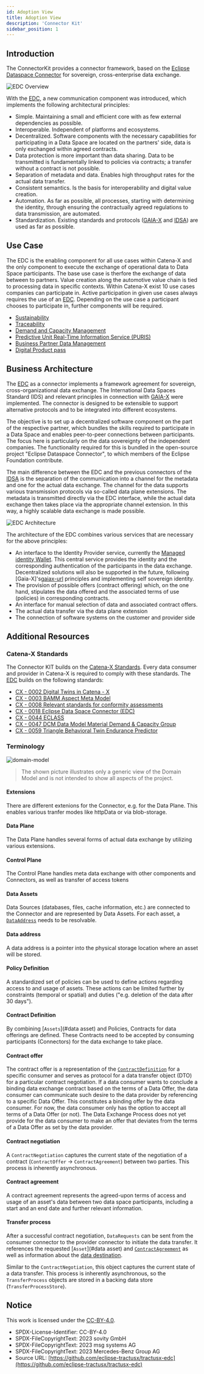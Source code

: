 ```yaml
---
id: Adoption View
title: Adoption View
description: 'Connector Kit'
sidebar_position: 1
---
```


## Introduction

The ConnectorKit provides a connector framework, based on the [Eclipse Dataspace Connector][edc-url] for sovereign, cross-enterprise data exchange.

![EDC Overview](images/edc_overview.png)

With the [EDC][edc-url], a new communication component was introduced, which implements the following architectural principles:

- Simple. Maintaining a small and efficient core with as few external dependencies as possible.
- Interoperable. Independent of platforms and ecosystems.
- Decentralized. Software components with the necessary capabilities for participating in a Data Space are located on the partners' side, data is only exchanged within agreed contracts.
- Data protection is more important than data sharing. Data to be transmitted is fundamentally linked to policies via contracts; a transfer without a contract is not possible.
- Separation of metadata and data. Enables high throughput rates for the actual data transfer.
- Consistent semantics. Is the basis for interoperability and digital value creation.
- Automation. As far as possible, all processes, starting with determining the identity, through ensuring the contractually agreed regulations to data transmission, are automated.
- Standardization. Existing standards and protocols ([GAIA-X][gaiax-url] and [IDSA][idsa-url]) are used as far as possible.

## Use Case

The EDC is the enabling component for all use cases within Catena-X and the only component to execute the exchange of operational data to Data Space participants. The base use case is therfore the exchange of data between to partners. Value creation along the automotive value chain is tied to processing data in specific contexts. Within Catena-X exist 10 use cases companies can participate in. Active participation in given use cases always requires the use of an [EDC][edc-url]. Depending on the use case a participant chooses to participate in, further components will be required.

- [Sustainability][sustainability-url]
- [Traceability][traceability-url]
- [Demand and Capacity Management][DCM-url]
- [Predictive Unit Real-Time Information Service (PURIS)][PURIS-url]
- [Business Partner Data Management][BPDM-url]
- [Digital Product pass][digital-product-pass-url]

## Business Architecture

The [EDC][edc-url] as a connector implements a framework agreement for sovereign, cross-organizational data exchange. The International Data Spaces Standard (IDS) and relevant principles in connection with [GAIA-X][gaiax-url] were implemented. The connector is designed to be extensible to support alternative protocols and to be integrated into different ecosystems.

The objective is to set up a decentralized software component on the part of the respective partner, which bundles the skills required to participate in a Data Space and enables peer-to-peer connections between participants.
The focus here is particularly on the data sovereignty of the independent companies.
The functionality required for this is bundled in the open-source project "Eclipse Dataspace Connector", to which members of the Eclipse Foundation contribute.

The main difference between the EDC and the previous connectors of the [IDSA][idsa-url] is the separation of the communication into a channel for the metadata and one for the actual data exchange. The channel for the data supports various transmission protocols via so-called data plane extensions. The metadata is transmitted directly via the EDC interface, while the actual data exchange then takes place via the appropriate channel extension. In this way, a highly scalable data exchange is made possible.

![EDC Architecture](images/edc_architecture.png)

The architecture of the EDC combines various services that are necessary for the above principles:

- An interface to the Identity Provider service, currently the [Managed identity Wallet][miw-url]. This central service provides the identity and the corresponding authentication of the participants in the data exchange. Decentralized solutions will also be supported in the future, following [Gaia-X]'s[gaiax-url] principles and implementing self sovereign identity.
- The provision of possible offers (contract offering) which, on the one hand, stipulates the data offered and the associated terms of use (policies) in corresponding contracts.
- An interface for manual selection of data and associated contract offers.
- The actual data transfer via the data plane extension
- The connection of software systems on the customer and provider side

## Additional Resources

### Catena-X Standards

The Connector KIT builds on the [Catena-X Standards][Catena-X-Standards-url]. Every data consumer and provider in Catena-X is required to comply with these standards. The [EDC][edc-url] builds on the following standards:

- [CX - 0002 Digital Twins in Catena - X][CX0002]
- [CX - 0003 BAMM Aspect Meta Model][CX0003]
- [CX - 0008 Relevant standards for conformity assessments][CX0008]
- [CX - 0018 Eclipse Data Space Connector (EDC)][CX0018]
- [CX - 0044 ECLASS][CX044]
- [CX - 0047 DCM Data Model Material Demand & Capacity Group][CX0047]
- [CX - 0059 Triangle Behavioral Twin Endurance Predictor][CX0059]

### Terminology

![domain-model](images/domain-model.png)

> The shown picture illustrates only a generic view of the Domain Model and is not intended to show all aspects of the project.

#### Extensions

There are different extenions for the Connector, e.g. for the Data Plane. This enables various tranfer modes like httpData or via blob-storage.

#### Data Plane

The Data Plane handles several forms of actual data exchange by utilizing various extensions.

#### Control Plane

The Control Plane handles meta data exchange with other components and Connectors, as well as transfer of access tokens

#### Data Assets

Data Sources (databases, files, cache information, etc.) are connected to the Connector and are represented by Data Assets. For each asset, a [`DataAddress`](#data-address) needs to be resolvable.

#### Data address

A data address is a pointer into the physical storage location where an asset will be stored.

#### Policy Definition

A standardized set of policies can be used to define actions regarding access to and usage of assets. These actions can be limited further by constraints (temporal or spatial) and duties ("e.g. deletion of the data after 30 days").

#### Contract Definition

By combining [`Assets`](#data asset) and Policies, Contracts for data offerings are defined. These Contracts need to be accepted by consuming participants (Connectors) for the data exchange to take place.

#### Contract offer

The contract offer is a representation of the [`ContractDefinition`](#contract-definition) for a specific consumer and serves as protocol for a data transfer object (DTO) for a particular contract negotiation. If a data consumer wants to conclude a binding data exchange contract based on the terms of a Data Offer, the data consumer can communicate such desire to the data provider by referencing to a specific Data Offer. This constitutes a binding offer by the data consumer. For now, the data consumer only has the option to accept all terms of a Data Offer (or not). The Data Exchange Process does not yet provide for the data consumer to make an offer that deviates from the terms of a Data Offer as set by the data provider.

#### Contract negotiation

A `ContractNegotiation` captures the current state of the negotiation of a contract (`ContractOffer` ->
`ContractAgreement`) between two parties. This process is inherently asynchronous.

#### Contract agreement

A contract agreement represents the agreed-upon terms of access and usage of an asset's data between two data space
participants, including a start and an end date and further relevant information.

#### Transfer process

After a successful contract negotiation, `DataRequests` can be sent from the consumer connector to the provider connector to initiate the data transfer. It references the requested [`Asset`](#data asset) and [`ContractAgreement`](#contract-agreement) as well as information about the [data destination](#data-address).

Similar to the `ContractNegotiation`, this object captures the current state of a data transfer. This process is
inherently asynchronous, so the `TransferProcess` objects are stored in a backing data store (`TransferProcessStore`).

## Notice

This work is licensed under the [CC-BY-4.0](https://creativecommons.org/licenses/by/4.0/legalcode).

- SPDX-License-Identifier: CC-BY-4.0
- SPDX-FileCopyrightText: 2023 sovity GmbH
- SPDX-FileCopyrightText: 2023 msg systems AG
- SPDX-FileCopyrightText: 2023 Mercedes-Benz Group AG
- Source URL: [https://github.com/eclipse-tractusx/tractusx-edc](https://github.com/eclipse-tractusx/tractusx-edc)

[edc-url]: https://github.com/eclipse-edc/Connector
[gaiax-url]: https://www.data-infrastructure.eu/GAIAX/Navigation/EN/Home/home.html
[idsa-url]: https://internationaldataspaces.org/
[miw-url]: https://github.com/eclipse-tractusx/managed-identity-wallet
[traceability-url]: https://github.com/eclipse-tractusx/traceability-foss
[sustainability-url]: https://github.com/ChristopherWinterZF/pcf-exchange-kit/tree/featurebranch/devlopmentview
[BPDM-url]: https://github.com/eclipse-tractusx/bpdm
[DCM-url]: https://github.com/eclipse-tractusx/demand-capacity-mgmt/blob/main/README.md
[PURIS-url]: https://github.com/eclipse-tractusx/puris
[digital-product-pass-url]:https://github.com/eclipse-tractusx/digital-product-pass
[Catena-X-Standards-url]:https://catena-x.net/de/standard-library
[CX0002]:https://catena-x.net/fileadmin/user_upload/Standard-Bibliothek/Archiv/Update_Juli_23_R_3.2/CX-0002-DigitalTwinsInCatena-X-v.1.0.2.pdf
[CX0003]:https://catena-x.net/fileadmin/user_upload/Standard-Bibliothek/Archiv/Update_Juli_23_R_3.2/CX-0003-SAMMSemanticAspectMetaModel-v.1.0.2.pdf
[CX0008]:https://catena-x.net/fileadmin/user_upload/Standard-Bibliothek/Update_PDF_Maerz/6_Onboarding/CX_-_0008_Conformity_Assessment_PlatformCapabilityOnboarding_v_1.0.1.pdf
[CX0018]:https://catena-x.net/fileadmin/user_upload/Standard-Bibliothek/Update_PDF_Maerz/3_Sovereign_Data_Exchange/CX_-_0018_EDC_PlatformCapabilitySovereignDataExchange_v_1.0.1.pdf
[CX044]:https://catena-x.net/fileadmin/user_upload/Standard-Bibliothek/Archiv/Update_Juli_23_R_3.2/CX-0044-ECLASS-v1.0.2.pdf
[CX0047]:https://catena-x.net/fileadmin/user_upload/Standard-Bibliothek/Archiv/Update_Juli_23_R_3.2/CX-0047-DemandCapacityManagementDataModels-v1.0.0.pdf
[CX0059]:https://catena-x.net/fileadmin/user_upload/Standard-Bibliothek/Archiv/Update_Juli_23_R_3.2/CX-0059-TriangleBehavioralTwinEndurancePredictorService-v.1.0.0.pdf

